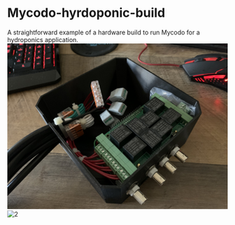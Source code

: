 # Mycodo-hyrdoponic-build
A straightforward example of a hardware build to run Mycodo for a hydroponics application.
![1](image/IMG_5570.jpg)
![2](image/IMG_5689.jpg)

